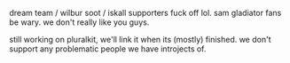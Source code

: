 dream team / wilbur soot / iskall supporters fuck off lol. sam gladiator fans be wary. we don't really like you guys.

still working on pluralkit, we'll link it when its (mostly) finished. we don't support any problematic people we have introjects of.
